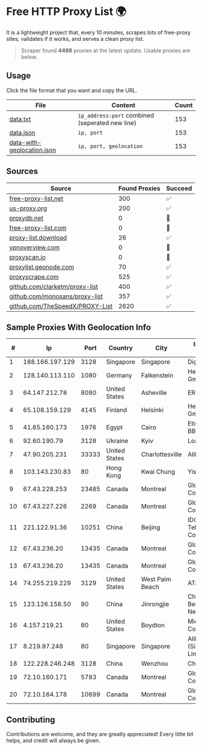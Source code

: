 
# Free HTTP Proxy List 🌍

It is a lightweight project that, every 10 minutes, scrapes lots of free-proxy sites, validates if it works, and serves a clean proxy list.


> Scraper found **4498** proxies at the latest update. Usable proxies are below.

## Usage

Click the file format that you want and copy the URL.


|File|Content|Count|
|----|-------|-----|
|[data.txt](https://raw.githubusercontent.com/themiralay/Proxy-List-World/master/data.txt)|`ip_address:port` combined (seperated new line)|153|
|[data.json](https://raw.githubusercontent.com/themiralay/Proxy-List-World/master/data.json)|`ip, port`|153|
|[data-with-geolocation.json](https://raw.githubusercontent.com/themiralay/Proxy-List-World/master/data-with-geolocation.json)|`ip, port, geolocation`|153|

## Sources

|Source|Found Proxies|Succeed|
|------|-------------|-------|
|[free-proxy-list.net](https://free-proxy-list.net)|300|✅|
|[us-proxy.org](https://www.us-proxy.org)|200|✅|
|[proxydb.net](http://proxydb.net)|0|🚫|
|[free-proxy-list.com](https://free-proxy-list.com/?page=&port=&type%5B%5D=http&type%5B%5D=https&up_time=0&search=Search)|0|🚫|
|[proxy-list.download](https://www.proxy-list.download/HTTP)|26|✅|
|[vpnoverview.com](https://vpnoverview.com/privacy/anonymous-browsing/free-proxy-servers)|0|🚫|
|[proxyscan.io](https://www.proxyscan.io)|0|🚫|
|[proxylist.geonode.com](https://proxylist.geonode.com/api/proxy-list?limit=300&page=1&sort_by=lastChecked&sort_type=desc&protocols=http,https)|70|✅|
|[proxyscrape.com](https://api.proxyscrape.com/v2/?request=displayproxies&protocol=http&timeout=10000&country=all&ssl=all&anonymity=all)|525|✅|
|[github.com/clarketm/proxy-list](https://raw.githubusercontent.com/clarketm/proxy-list/master/proxy-list-raw.txt)|400|✅|
|[github.com/monosans/proxy-list](https://raw.githubusercontent.com/monosans/proxy-list/main/proxies/http.txt)|357|✅|
|[github.com/TheSpeedX/PROXY-List](https://raw.githubusercontent.com/TheSpeedX/PROXY-List/master/http.txt)|2620|✅|


## Sample Proxies With Geolocation Info

|#|Ip|Port|Country|City|Internet Service Provider|
|-|--|----|-------|----|-------------------------|
|1|188.166.197.129|3128|Singapore|Singapore|DigitalOcean, LLC|
|2|128.140.113.110|1080|Germany|Falkenstein|Hetzner Online GmbH|
|3|64.147.212.78|8080|United States|Asheville|ERC Broadband|
|4|65.108.159.129|4145|Finland|Helsinki|Hetzner Online GmbH|
|5|41.65.160.173|1976|Egypt|Cairo|Etisalat Misr Mobile BB|
|6|92.60.190.79|3128|Ukraine|Kyiv|Load.me sp. z o. o.|
|7|47.90.205.231|33333|United States|Charlottesville|Alibaba.com LLC|
|8|103.143.230.83|80|Hong Kong|Kwai Chung|Yisu Cloud LTD|
|9|67.43.228.253|23485|Canada|Montreal|GloboTech Communications|
|10|67.43.227.226|2269|Canada|Montreal|GloboTech Communications|
|11|221.122.91.36|10251|China|Beijing|IDC, China Telecommunications Corporation|
|12|67.43.236.20|13435|Canada|Montreal|GloboTech Communications|
|13|67.43.236.20|13435|Canada|Montreal|GloboTech Communications|
|14|74.255.219.229|3129|United States|West Palm Beach|AT&T Corp.|
|15|123.126.158.50|80|China|Jinrongjie|China Unicom Beijing Province Network|
|16|4.157.219.21|80|United States|Boydton|Microsoft Corporation|
|17|8.219.97.248|80|Singapore|Singapore|Alibaba Cloud (Singapore) Private Limited|
|18|122.228.246.248|3128|China|Wenzhou|China Telecom|
|19|72.10.160.171|5783|Canada|Montreal|GloboTech Communications|
|20|72.10.164.178|10699|Canada|Montreal|GloboTech Communications|



## Contributing

Contributions are welcome, and they are greatly appreciated! Every
little bit helps, and credit will always be given.

